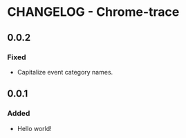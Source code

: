 # CHANGELOG - Chrome-trace

## 0.0.2
### Fixed
* Capitalize event category names.

## 0.0.1
### Added
* Hello world!
